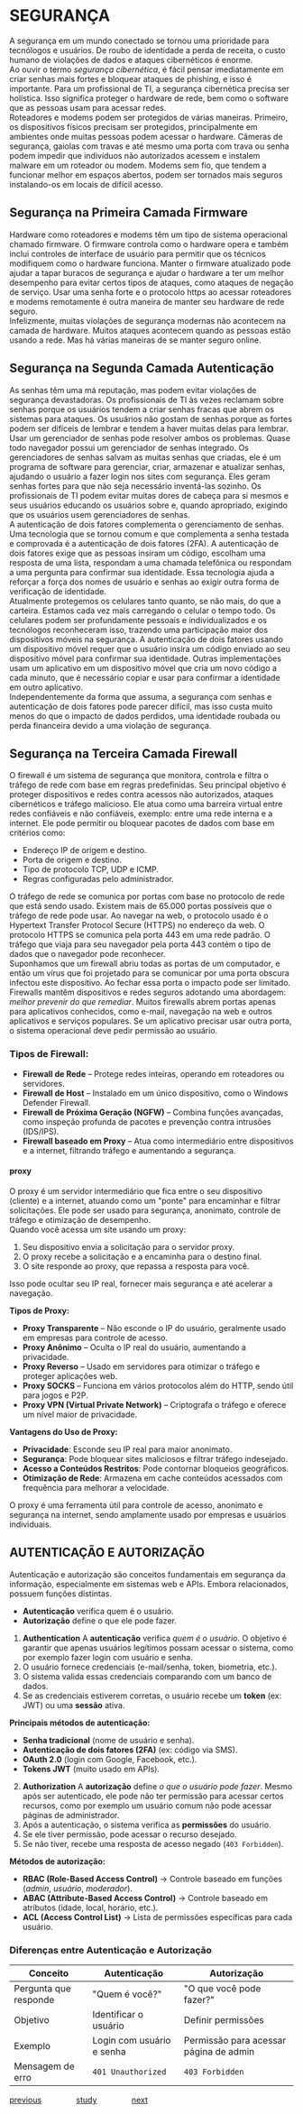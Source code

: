 # SEGURANÇA
A segurança em um mundo conectado se tornou uma prioridade para tecnólogos e usuários. De roubo de identidade a perda de receita, o custo humano de violações de dados e ataques cibernéticos é enorme.<br/>
Ao ouvir o termo *segurança cibernética*, é fácil pensar imediatamente em criar senhas mais fortes e bloquear ataques de phishing, e isso é importante. Para um profissional de TI, a segurança cibernética precisa ser holística. Isso significa proteger o hardware de rede, bem como o software que as pessoas usam para acessar redes.<br/>
Roteadores e modems podem ser protegidos de várias maneiras. Primeiro, os dispositivos físicos precisam ser protegidos, principalmente em ambientes onde muitas pessoas podem acessar o hardware. Câmeras de segurança, gaiolas com travas e até mesmo uma porta com trava ou senha podem impedir que indivíduos não autorizados acessem e instalem malware em um roteador ou modem. Modems sem fio, que tendem a funcionar melhor em espaços abertos, podem ser tornados mais seguros instalando-os em locais de difícil acesso.

## Segurança na Primeira Camada Firmware
Hardware como roteadores e modems têm um tipo de sistema operacional chamado firmware. O firmware controla como o hardware opera e também inclui controles de interface de usuário para permitir que os técnicos modifiquem como o hardware funciona. Manter o firmware atualizado pode ajudar a tapar buracos de segurança e ajudar o hardware a ter um melhor desempenho para evitar certos tipos de ataques, como ataques de negação de serviço. Usar uma senha forte e o protocolo https ao acessar roteadores e modems remotamente é outra maneira de manter seu hardware de rede seguro.<br/>
Infelizmente, muitas violações de segurança modernas não acontecem na camada de hardware. Muitos ataques acontecem quando as pessoas estão usando a rede. Mas há várias maneiras de se manter seguro online.

## Segurança na Segunda Camada Autenticação
As senhas têm uma má reputação, mas podem evitar violações de segurança devastadoras. Os profissionais de TI às vezes reclamam sobre senhas porque os usuários tendem a criar senhas fracas que abrem os sistemas para ataques. Os usuários não gostam de senhas porque as fortes podem ser difíceis de lembrar e tendem a haver muitas delas para lembrar.<br/>
Usar um gerenciador de senhas pode resolver ambos os problemas. Quase todo navegador possui um gerenciador de senhas integrado. Os gerenciadores de senhas salvam as muitas senhas que criadas, ele é um programa de software para gerenciar, criar, armazenar e atualizar senhas, ajudando o usuário a fazer login nos sites com segurança. Eles geram senhas fortes para que não seja necessário inventá-las sozinho. Os profissionais de TI podem evitar muitas dores de cabeça para si mesmos e seus usuários educando os usuários sobre e, quando apropriado, exigindo que os usuários usem gerenciadores de senhas.<br/>
A autenticação de dois fatores complementa o gerenciamento de senhas. Uma tecnologia que se tornou comum e que complementa a senha testada e comprovada é a autenticação de dois fatores (2FA). A autenticação de dois fatores exige que as pessoas insiram um código, escolham uma resposta de uma lista, respondam a uma chamada telefônica ou respondam a uma pergunta para confirmar sua identidade. Essa tecnologia ajuda a reforçar a força dos nomes de usuário e senhas ao exigir outra forma de verificação de identidade.<br/>
Atualmente protegemos os celulares tanto quanto, se não mais, do que a carteira. Estamos cada vez mais carregando o celular o tempo todo. Os celulares podem ser profundamente pessoais e individualizados e os tecnólogos reconheceram isso, trazendo uma participação maior dos dispositivos móveis na segurança. A autenticação de dois fatores usando um dispositivo móvel requer que o usuário insira um código enviado ao seu dispositivo móvel para confirmar sua identidade. Outras implementações usam um aplicativo em um dispositivo móvel que cria um novo código a cada minuto, que é necessário copiar e usar para confirmar a identidade em outro aplicativo.<br/>
Independentemente da forma que assuma, a segurança com senhas e autenticação de dois fatores pode parecer difícil, mas isso custa muito menos do que o impacto de dados perdidos, uma identidade roubada ou perda financeira devido a uma violação de segurança.

## Segurança na Terceira Camada Firewall
O firewall é um sistema de segurança que monitora, controla e filtra o tráfego de rede com base em regras predefinidas. Seu principal objetivo é proteger dispositivos e redes contra acessos não autorizados, ataques cibernéticos e tráfego malicioso. Ele atua como uma barreira virtual entre redes confiáveis e não confiáveis, exemplo: entre uma rede interna e a internet. Ele pode permitir ou bloquear pacotes de dados com base em critérios como:
- Endereço IP de origem e destino.
- Porta de origem e destino.
- Tipo de protocolo TCP, UDP e ICMP.
- Regras configuradas pelo administrador.

O tráfego de rede se comunica por portas com base no protocolo de rede que está sendo usado. Existem mais de 65.000 portas possíveis que o tráfego de rede pode usar. Ao navegar na web, o protocolo usado é o Hypertext Transfer Protocol Secure (HTTPS) no endereço da web. O protocolo HTTPS se comunica pela porta 443 em uma rede padrão. O tráfego que viaja para seu navegador pela porta 443 contém o tipo de dados que o navegador pode reconhecer.<br/>
Suponhamos que um firewall abriu todas as portas de um computador, e então um vírus que foi projetado para se comunicar por uma porta obscura infectou este dispositivo. Ao fechar essa porta o impacto pode ser limitado.<br/>
Firewalls mantêm dispositivos e redes seguros adotando uma abordagem: *melhor prevenir do que remediar*. Muitos firewalls abrem portas apenas para aplicativos conhecidos, como e-mail, navegação na web e outros aplicativos e serviços populares. Se um aplicativo precisar usar outra porta, o sistema operacional deve pedir permissão ao usuário.

### Tipos de Firewall:
- **Firewall de Rede** – Protege redes inteiras, operando em roteadores ou servidores.
- **Firewall de Host** – Instalado em um único dispositivo, como o Windows Defender Firewall.
- **Firewall de Próxima Geração (NGFW)** – Combina funções avançadas, como inspeção profunda de pacotes e prevenção contra intrusões (IDS/IPS).
- **Firewall baseado em Proxy** – Atua como intermediário entre dispositivos e a internet, filtrando tráfego e aumentando a segurança.

#### proxy
O proxy é um servidor intermediário que fica entre o seu dispositivo (cliente) e a internet, atuando como um "ponte" para encaminhar e filtrar solicitações. Ele pode ser usado para segurança, anonimato, controle de tráfego e otimização de desempenho.<br/>
Quando você acessa um site usando um proxy:
1. Seu dispositivo envia a solicitação para o servidor proxy.
2. O proxy recebe a solicitação e a encaminha para o destino final.
3. O site responde ao proxy, que repassa a resposta para você.

Isso pode ocultar seu IP real, fornecer mais segurança e até acelerar a navegação.

**Tipos de Proxy:**
- **Proxy Transparente** – Não esconde o IP do usuário, geralmente usado em empresas para controle de acesso.
- **Proxy Anônimo** – Oculta o IP real do usuário, aumentando a privacidade.
- **Proxy Reverso** – Usado em servidores para otimizar o tráfego e proteger aplicações web.
- **Proxy SOCKS** – Funciona em vários protocolos além do HTTP, sendo útil para jogos e P2P.
- **Proxy VPN (Virtual Private Network)** – Criptografa o tráfego e oferece um nível maior de privacidade.

**Vantagens do Uso de Proxy:**
- **Privacidade**: Esconde seu IP real para maior anonimato.
- **Segurança**: Pode bloquear sites maliciosos e filtrar tráfego indesejado.
- **Acesso a Conteúdos Restritos**: Pode contornar bloqueios geográficos.
- **Otimização de Rede**: Armazena em cache conteúdos acessados com frequência para melhorar a velocidade.

O proxy é uma ferramenta útil para controle de acesso, anonimato e segurança na internet, sendo amplamente usado por empresas e usuários individuais.

## AUTENTICAÇÃO E AUTORIZAÇÃO
Autenticação e autorização são conceitos fundamentais em segurança da informação, especialmente em sistemas web e APIs. Embora relacionados, possuem funções distintas.
- **Autenticação** verifica quem é o usuário.
- **Autorização** define o que ele pode fazer.

1. **Authentication**
A **autenticação** verifica *quem é o usuário*. O objetivo é garantir que apenas usuários legítimos possam acessar o sistema, como por exemplo fazer login com usuário e senha.
1. O usuário fornece credenciais (e-mail/senha, token, biometria, etc.).
2. O sistema valida essas credenciais comparando com um banco de dados.
3. Se as credenciais estiverem corretas, o usuário recebe um **token** (ex: JWT) ou uma **sessão** ativa.

**Principais métodos de autenticação:**
- **Senha tradicional** (nome de usuário e senha).
- **Autenticação de dois fatores (2FA)** (ex: código via SMS).
- **OAuth 2.0** (login com Google, Facebook, etc.).
- **Tokens JWT** (muito usado em APIs).

2. **Authorization**
A **autorização** define *o que o usuário pode fazer*. Mesmo após ser autenticado, ele pode não ter permissão para acessar certos recursos, como por exemplo um usuário comum não pode acessar páginas de administrador.
1. Após a autenticação, o sistema verifica as **permissões** do usuário.
2. Se ele tiver permissão, pode acessar o recurso desejado.
3. Se não tiver, recebe uma resposta de acesso negado (`403 Forbidden`).

**Métodos de autorização:**
- **RBAC (Role-Based Access Control)** → Controle baseado em funções (*admin*, *usuário*, *moderador*).
- **ABAC (Attribute-Based Access Control)** → Controle baseado em atributos (idade, local, horário, etc.).
- **ACL (Access Control List)** → Lista de permissões específicas para cada usuário.

### Diferenças entre Autenticação e Autorização
| Conceito              | Autenticação              | Autorização                            |
|-----------------------|---------------------------|----------------------------------------|
| Pergunta que responde | "Quem é você?"            | "O que você pode fazer?"               |
| Objetivo              | Identificar o usuário     | Definir permissões                     |
| Exemplo               | Login com usuário e senha | Permissão para acessar página de admin |
| Mensagem de erro      | `401 Unauthorized`        | `403 Forbidden`                        |


<a href="https://github.com/raphaelkaique1/study/blob/main/5-desenvolvimento_web/5.4-seguranca_autenticacao_e_autorizacao/praticas_de_seguranca_em_desenvolvimento_web.md">previous</a>⠀⠀⠀⠀⠀⠀<a href="https://github.com/raphaelkaique1/study#seguranca_autenticacao_e_autorizacao">study</a>⠀⠀⠀⠀⠀⠀<a href="https://github.com/raphaelkaique1/study/blob/main/5-desenvolvimento_web/5.4-seguranca_autenticacao_e_autorizacao/criptografia.md">next</a>
